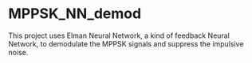 # MPPSK_NN_demod
This project uses Elman Neural Network, a kind of feedback Neural Network, to demodulate the MPPSK signals and suppress the impulsive noise.
